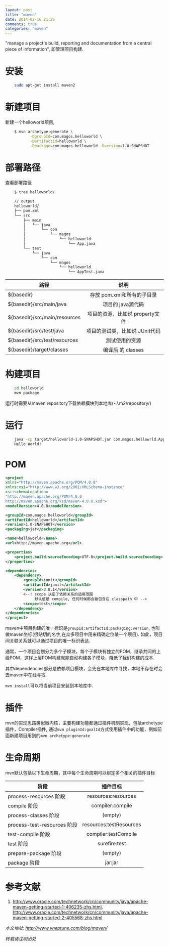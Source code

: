 ```yaml
---
layout: post
title: "maven"
date: 2014-02-16 21:26
comments: true
categories: "maven"
---
```


"manage a project's build, reporting and documentation from a central piece of information", 即管理项目构建.

<!--more-->

# 安装

``` bash
    sudo apt-get install maven2
```

# 新建项目

新建一个helloworld项目, 

``` bash
    $ mvn archetype:generate \
           -DgroupId=com.magos.helloworld \
           -DartifactId=helloworld \
           -Dpackage=com.magos.helloworld -Dversion=1.0-SNAPSHOT 
```

# 部署路径

查看部署路径

``` bash
    $ tree helloworld/

    // output
    helloworld/
    ├── pom.xml
    └── src
        ├── main
        │   └── java
        │       └── com
        │           └── magos
        │               └── helloworld
        │                   └── App.java
        └── test
            └── java
                └── com
                    └── magos
                        └── helloworld
                            └── AppTest.java

```

|路径                             | 说明                              |
| ------------------------------- |:---------------------------------:|
|${basedir}                       | 存放 pom.xml和所有的子目录        |
|${basedir}/src/main/java         | 项目的 java源代码                 |
|${basedir}/src/main/resources    | 项目的资源，比如说 property文件   |
|${basedir}/src/test/java         |项目的测试类，比如说 JUnit代码     |
|${basedir}/src/test/resources    |测试使用的资源                     |
|${basedir}/target/classes        | 编译后 的 classes                 |



# 构建项目

``` bash
    cd helloworld
    mvn package
```

运行时需要从maven repository下载依赖模块到本地库(~/.m2/repository/)

# 运行

``` bash
    java -cp target/helloworld-1.0-SNAPSHOT.jar com.magos.hellowrld.App
    Hello World!
```

# POM

``` xml
<project 
xmlns="http://maven.apache.org/POM/4.0.0" 
xmlns:xsi="http://www.w3.org/2001/XMLSchema-instance"
xsi:schemaLocation=
"http://maven.apache.org/POM/4.0.0 
http://maven.apache.org/xsd/maven-4.0.0.xsd">
<modelVersion>4.0.0</modelVersion>

<groupId>com.magos.helloworld</groupId>
<artifactId>helloworld</artifactId>
<version>1.0-SNAPSHOT</version>
<packaging>jar</packaging>

<name>helloworld</name>
<url>http://maven.apache.org</url>

<properties>
    <project.build.sourceEncoding>UTF-8</project.build.sourceEncoding>
</properties>

<dependencies>
    <dependency>
        <groupId>junit</groupId>
        <artifactId>junit</artifactId>
        <version>3.8.1</version>
        <--! scope 决定了依赖关系的适用范围 
             默认值是 compile, 任何时候都会被包含在 classpath 中 -->
        <scope>test</scope>
    </dependency>
</dependencies>
</project>
```
maven中项目构建的唯一标识是`groupId:artifactId:packaging:version`, 也叫做maven坐标(很贴切的名字,在众多项目中用来精确定位某一个项目).
如此，项目间关联关系就可以通过项目的唯一标识表达.

通常，一个项目会划分为多个子模块，每个子模块有独立的POM，继承共同的上级POM，这样上层POM构建就能自动构建各子模块，降低了我们构建的成本.

其中dependencies部分是依赖项目模块，会先在本地库中寻找，本地不存在时会去maven中在线寻找.

`mvn install`可以将当前项目安装到本地库中.

# 插件

mvn的实现思路类似微内核，主要构建功能都通过插件机制实现，包括archetype插件，Compiler插件, 通过`mvn pluginId:goalId`方式使用插件中的功能，例如前面新建项目用到的`mvn archetype:generate`

# 生命周期

mvn默认包括以下生命周期，其中每个生命周期可以绑定多个相关的插件目标

|阶段                          |  插件目标            |
| ---------------------------- |:--------------------:| 
|process-resources 阶段      | resources:resources|
|compile 阶段                | compiler:compile|
|process-classes 阶段        | (empty)|
|process-test-resources 阶段 | resources:testResources|
|test-compile 阶段           | compiler:testCompile|
|test 阶段                   | surefire:test|
|prepare-package 阶段        | (empty)|
|package 阶段                | jar:jar|

# 参考文献

1. http://www.oracle.com/technetwork/cn/community/java/apache-maven-getting-started-1-406235-zhs.html, http://www.oracle.com/technetwork/cn/community/java/apache-maven-getting-started-2-405568-zhs.html


*本文地址: <a href=http://www.vneptune.com/blog/maven/> http://www.vneptune.com/blog/maven/</a>*

*转载请注明出处*
